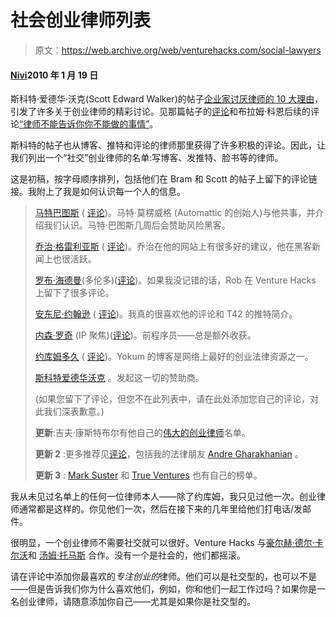 # 社会创业律师列表

> 原文：<https://web.archive.org/web/venturehacks.com/social-lawyers>

#### [Nivi](/web/20221006044635/https://venturehacks.com/about)2010 年 1 月 19 日

斯科特·爱德华·沃克(Scott Edward Walker)的帖子[企业家讨厌律师的 10 大理由](https://web.archive.org/web/20221006044635/http://venturehacks.com/articles/hate-lawyers)，引发了许多关于创业律师的精彩讨论。见那篇帖子的[评论](https://web.archive.org/web/20221006044635/http://venturehacks.com/articles/hate-lawyers#comments)和布拉姆·科恩后续的评论[“律师不能告诉你你不能做的事情”](https://web.archive.org/web/20221006044635/http://venturehacks.com/articles/bram-cohen-lawyers)。

斯科特的帖子也从博客、推特和评论的律师那里获得了许多积极的评论。因此，让我们列出一个“社交”创业律师的名单:写博客、发推特、脸书等的律师。

这是初稿，按字母顺序排列，包括他们在 Bram 和 Scott 的帖子上留下的评论链接。我附上了我是如何认识每一个人的信息。

> [马特巴图斯](https://web.archive.org/web/20221006044635/http://twitter.com/mbartus) ( [评论](https://web.archive.org/web/20221006044635/http://venturehacks.com/articles/hate-lawyers#comment-10360))。马特·莫楞威格 (Automattic 的创始人)与他共事，并介绍我们认识。马特·巴图斯几周后会赞助风险黑客。
> 
> [乔治·格雷利亚斯](https://web.archive.org/web/20221006044635/http://twitter.com/grellas) ( [评论](https://web.archive.org/web/20221006044635/http://news.ycombinator.com/item?id=1056170))。乔治在他的网站上有很多好的建议，他在黑客新闻上也很活跃。
> 
> [罗布·海德曼](https://web.archive.org/web/20221006044635/http://www.robhyndman.com/)(多伦多)([评论](https://web.archive.org/web/20221006044635/http://venturehacks.com/articles/hate-lawyers#comment-10385))。如果我没记错的话，Rob 在 Venture Hacks 上留下了很多评论。
> 
> [安东尼·约翰逊](https://web.archive.org/web/20221006044635/http://twitter.com/antonejohnson) ( [评论](https://web.archive.org/web/20221006044635/http://venturehacks.com/articles/bram-cohen-lawyers#comment-10394))。我真的很喜欢他的评论和 T42 的推特简介。
> 
> [内森·罗奇](https://web.archive.org/web/20221006044635/http://nathanroach.com/) (IP 聚焦)([评论](https://web.archive.org/web/20221006044635/http://venturehacks.com/articles/bram-cohen-lawyers#comment-10377))。前程序员——总是额外收获。
> 
> [约库姆多久](https://web.archive.org/web/20221006044635/http://www.startupcompanylawyer.com/) ( [评论](https://web.archive.org/web/20221006044635/http://venturehacks.com/articles/hate-lawyers#comment-10349))。Yokum 的博客是网络上最好的创业法律资源之一。
> 
> [斯科特爱德华沃克](https://web.archive.org/web/20221006044635/http://walkercorporatelaw.com/blog/) 。发起这一切的赞助商。
> 
> (如果您留下了评论，但您不在此列表中，请在此处添加您自己的评论，对此我们深表歉意。)
> 
> **更新**:吉夫·康斯特布尔有他自己的[伟大的创业律师](https://web.archive.org/web/20221006044635/http://giffconstable.com/2010/01/great-startup-lawyers/)名单。
> 
> **更新 2** :更多推荐见[评论](https://web.archive.org/web/20221006044635/http://venturehacks.com/articles/social-lawyers#comments)，包括我的法律朋友 [Andre Gharakhanian](https://web.archive.org/web/20221006044635/http://venturehacks.com/articles/social-lawyers#comment-10477) 。
> 
> **更新 3** : [Mark Suster](https://web.archive.org/web/20221006044635/http://www.bothsidesofthetable.com/2010/01/21/how-to-work-with-lawyers-at-a-startup/) 和 [True Ventures](https://web.archive.org/web/20221006044635/http://www.trueventures.com/recommendations/) 也有自己的榜单。

我从未见过名单上的任何一位律师本人——除了约库姆，我只见过他一次。创业律师通常都是这样的。你见他们一次，然后在接下来的几年里给他们打电话/发邮件。

很明显，一个创业律师不需要社交就可以很好。Venture Hacks 与[豪尔赫·德尔·卡尔沃](https://web.archive.org/web/20221006044635/http://www.pillsburylaw.com/index.cfm?pageid=15&itemid=20502)和 [汤姆·托马斯](https://web.archive.org/web/20221006044635/http://www.pillsburylaw.com/index.cfm?pageid=15&itemid=20949) 合作。没有一个是社会的，他们都摇滚。

请在评论中添加你最喜欢的*专注创业的*律师。他们可以是社交型的，也可以不是——但是告诉我们你为什么喜欢他们，例如，你和他们一起工作过吗？如果你是一名创业律师，请随意添加你自己——尤其是如果你是社交型的。